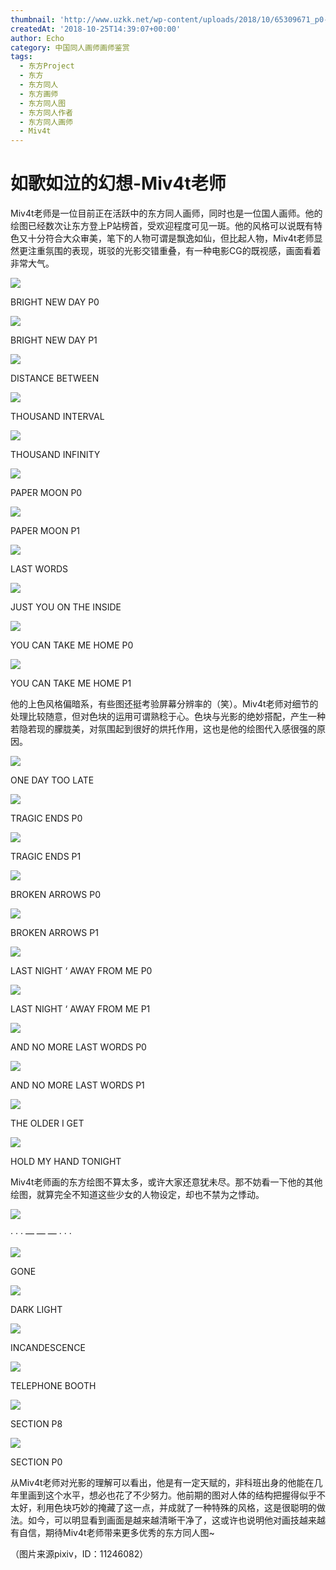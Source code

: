 ```yaml
---
thumbnail: 'http://www.uzkk.net/wp-content/uploads/2018/10/65309671_p0-825x510.jpg'
createdAt: '2018-10-25T14:39:07+00:00'
author: Echo
category: 中国同人画师画师鉴赏
tags:
  - 东方Project
  - 东方
  - 东方同人
  - 东方画师
  - 东方同人图
  - 东方同人作者
  - 东方同人画师
  - Miv4t
---
```


# 如歌如泣的幻想-Miv4t老师

Miv4t老师是一位目前正在活跃中的东方同人画师，同时也是一位国人画师。他的绘图已经数次让东方登上P站榜首，受欢迎程度可见一斑。他的风格可以说既有特色又十分符合大众审美，笔下的人物可谓是飘逸如仙，但比起人物，Miv4t老师显然更注重氛围的表现，斑驳的光影交错重叠，有一种电影CG的既视感，画面看着非常大气。

![](http://www.uzkk.net/wp-content/uploads/2018/10/54339635_p0-693x1024.jpg)

BRIGHT NEW DAY P0

![](http://www.uzkk.net/wp-content/uploads/2018/10/54339635_p1-1024x565.jpg)

BRIGHT NEW DAY P1

![](http://www.uzkk.net/wp-content/uploads/2018/10/54995687_p0-1024x523.jpg)

DISTANCE BETWEEN

![](http://www.uzkk.net/wp-content/uploads/2018/10/62991712_p0-1024x624.png)

THOUSAND INTERVAL

![](http://www.uzkk.net/wp-content/uploads/2018/10/65309671_p0-1024x735.jpg)

THOUSAND INFINITY

![](http://www.uzkk.net/wp-content/uploads/2018/10/62512328_p1-1024x619.jpg)

PAPER MOON P0

![](http://www.uzkk.net/wp-content/uploads/2018/10/62512328_p0-706x1024.jpg)

PAPER MOON P1

![](http://www.uzkk.net/wp-content/uploads/2018/10/60181142_p0-1024x558.jpg)

LAST WORDS

![](http://www.uzkk.net/wp-content/uploads/2018/10/56136139_p0-741x1024.jpg)

JUST YOU ON THE INSIDE

![](http://www.uzkk.net/wp-content/uploads/2018/10/57208951_p0-614x1024.jpg)

YOU CAN TAKE ME HOME P0

![](http://www.uzkk.net/wp-content/uploads/2018/10/57208951_p1-1024x731.jpg)

YOU CAN TAKE ME HOME P1

他的上色风格偏暗系，有些图还挺考验屏幕分辨率的（笑）。Miv4t老师对细节的处理比较随意，但对色块的运用可谓熟稔于心。色块与光影的绝妙搭配，产生一种若隐若现的朦胧美，对氛围起到很好的烘托作用，这也是他的绘图代入感很强的原因。

![](http://www.uzkk.net/wp-content/uploads/2018/10/54851886_p0-1024x502.jpg)

ONE DAY TOO LATE

![](http://www.uzkk.net/wp-content/uploads/2018/10/57095174_p0-1024x580.jpg)

TRAGIC ENDS P0

![](http://www.uzkk.net/wp-content/uploads/2018/10/57095174_p1-648x1024.jpg)

TRAGIC ENDS P1

![](http://www.uzkk.net/wp-content/uploads/2018/10/54120130_p0-1024x517.jpg)

BROKEN ARROWS P0

![](http://www.uzkk.net/wp-content/uploads/2018/10/54120130_p1.jpg)

BROKEN ARROWS P1

![](http://www.uzkk.net/wp-content/uploads/2018/10/55397294_p0-1024x650.jpg)

LAST NIGHT ‘ AWAY FROM ME P0

![](http://www.uzkk.net/wp-content/uploads/2018/10/55397294_p1.jpg)

LAST NIGHT ‘ AWAY FROM ME P1

![](http://www.uzkk.net/wp-content/uploads/2018/10/57452059_p0-633x1024.jpg)

AND NO MORE LAST WORDS P0

![](http://www.uzkk.net/wp-content/uploads/2018/10/57452059_p1-1024x679.jpg)

AND NO MORE LAST WORDS P1

![](http://www.uzkk.net/wp-content/uploads/2018/10/152306avpv7ji0wzfv0vag-1024x640.jpg)

THE OLDER I GET

![](http://www.uzkk.net/wp-content/uploads/2018/10/57687560_p0-721x1024.jpg)

HOLD MY HAND TONIGHT

Miv4t老师画的东方绘图不算太多，或许大家还意犹未尽。那不妨看一下他的其他绘图，就算完全不知道这些少女的人物设定，却也不禁为之悸动。

![](http://www.uzkk.net/wp-content/uploads/2018/10/62303337_p0-561x1024.jpg)

· · · — — — · · ·

![](http://www.uzkk.net/wp-content/uploads/2018/10/63966265_p0-595x1024.jpg)

GONE

![](http://www.uzkk.net/wp-content/uploads/2018/10/57892632_p0-589x1024.jpg)

DARK LIGHT

![](http://www.uzkk.net/wp-content/uploads/2018/10/66398328_p0-465x1024.png)

INCANDESCENCE

![](http://www.uzkk.net/wp-content/uploads/2018/10/61507525_p0-653x1024.jpg)

TELEPHONE BOOTH

![](http://www.uzkk.net/wp-content/uploads/2018/10/60006073_p6-654x1024.jpg)

SECTION P8

![](http://www.uzkk.net/wp-content/uploads/2018/10/60006073_p0-1024x512.jpg)

SECTION P0

从Miv4t老师对光影的理解可以看出，他是有一定天赋的，非科班出身的他能在几年里画到这个水平，想必也花了不少努力。他前期的图对人体的结构把握得似乎不太好，利用色块巧妙的掩藏了这一点，并成就了一种特殊的风格，这是很聪明的做法。如今，可以明显看到画面是越来越清晰干净了，这或许也说明他对画技越来越有自信，期待Miv4t老师带来更多优秀的东方同人图~

（图片来源pixiv，ID：11246082）
